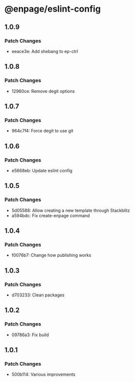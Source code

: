 # @enpage/eslint-config

## 1.0.9

### Patch Changes

- eeace3e: Add shebang to ep-ctrl

## 1.0.8

### Patch Changes

- 12960ce: Remove degit options

## 1.0.7

### Patch Changes

- 964c7f4: Force degit to use git

## 1.0.6

### Patch Changes

- e5668eb: Update eslint config

## 1.0.5

### Patch Changes

- 5d05588: Allow creating a new template through Stackblitz
- a594bdc: Fix create-enpage command

## 1.0.4

### Patch Changes

- f0076b7: Change how publishing works

## 1.0.3

### Patch Changes

- d703233: Clean packages

## 1.0.2

### Patch Changes

- 09786a3: Fix build

## 1.0.1

### Patch Changes

- 500b114: Various improvements
